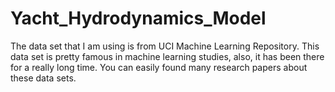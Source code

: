 # Yacht_Hydrodynamics_Model
The data set that I am using is from UCI Machine Learning Repository. This data set is pretty famous in machine learning studies, also, it has been there for a really long time. You can easily found many research papers about these data sets. 
